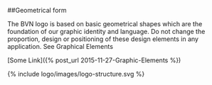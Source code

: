 <section id="logo-page-geometrical-form"></section>


##Geometrical form

The BVN logo is based on basic geometrical shapes which are the foundation of our graphic identity and language.
Do not change the proportion, design or positioning of these design elements in any application.
See Graphical Elements

[Some Link]({% post_url 2015-11-27-Graphic-Elements %})

{% include logo/images/logo-structure.svg %}
